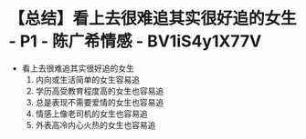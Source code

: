 # 【总结】看上去很难追其实很好追的女生 - P1 - 陈广希情感 - BV1iS4y1X77V

-   看上去很难追其实很好追的女生
    1.  内向或生活简单的女生容易追
    2.  学历高受教育程度高的女生也容易追
    3.  总是表现不需要爱情的女生也容易追
    4.  情感上像老司机的女生也容易追
    5.  外表高冷内心火热的女生也容易追